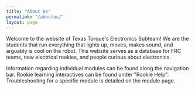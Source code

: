 ```yaml
---
title: "About Us"
permalink: "/aboutus/"
layout: page
---
```



Welcome to the website of Texas Torque's Electronics Subteam! We are the students that run everything that lights up, moves, makes sound, and arguably is cool on the robot. This website serves as a database for FRC teams, new electrical rookies, and people curious about electronics. 

Information regarding individual modules can be found along the navigation bar. Rookie learning interactives can be found under "Rookie Help". Troubleshooting for a specific module is detailed on the module page.
